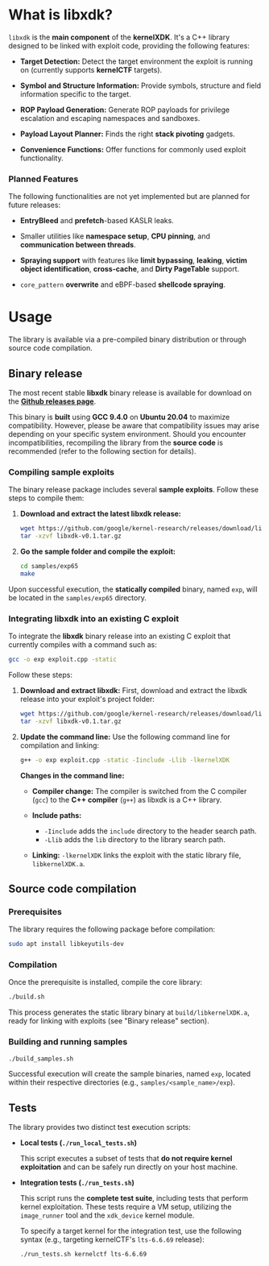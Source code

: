 # What is libxdk?

`libxdk` is the **main component** of the **kernelXDK**. It's a C++ library designed to be linked with exploit code, providing the following features:

  * **Target Detection:** Detect the target environment the exploit is running on (currently supports **kernelCTF** targets).

  * **Symbol and Structure Information:** Provide symbols, structure and field information specific to the target.

  * **ROP Payload Generation:** Generate ROP payloads for privilege escalation and escaping namespaces and sandboxes.

  * **Payload Layout Planner:** Finds the right **stack pivoting** gadgets.

  * **Convenience Functions:** Offer functions for commonly used exploit functionality.

### Planned Features

The following functionalities are not yet implemented but are planned for future releases:

  * **EntryBleed** and **prefetch**-based KASLR leaks.

  * Smaller utilities like **namespace setup**, **CPU pinning**, and **communication between threads**.

  * **Spraying support** with features like **limit bypassing**, **leaking**, **victim object identification**, **cross-cache**, and **Dirty PageTable** support.

  * `core_pattern` **overwrite** and eBPF-based **shellcode spraying**.

# Usage

The library is available via a pre-compiled binary distribution or through source code compilation.

## Binary release

The most recent stable **libxdk** binary release is available for download on the **[Github releases page](https://github.com/google/kernel-research/releases)**.

This binary is **built** using **GCC 9.4.0** on **Ubuntu 20.04** to maximize compatibility. However, please be aware that compatibility issues may arise depending on your specific system environment. Should you encounter incompatibilities, recompiling the library from the **source code** is recommended (refer to the following section for details).

### Compiling sample exploits

The binary release package includes several **sample exploits**. Follow these steps to compile them:

1.  **Download and extract the latest libxdk release:**

    ```bash
    wget https://github.com/google/kernel-research/releases/download/libxdk%2Fv0.1/libxdk-v0.1.tar.gz
    tar -xzvf libxdk-v0.1.tar.gz
    ```

2.  **Go the sample folder and compile the exploit:**

    ```bash
    cd samples/exp65
    make
    ```

Upon successful execution, the **statically compiled** binary, named `exp`, will be located in the `samples/exp65` directory.

### Integrating libxdk into an existing C exploit

To integrate the **libxdk** binary release into an existing C exploit that currently compiles with a command such as:

```bash
gcc -o exp exploit.cpp -static
```

Follow these steps:
1.  **Download and extract libxdk:**
    First, download and extract the libxdk release into your exploit's project folder:

    ```bash
    wget https://github.com/google/kernel-research/releases/download/libxdk%2Fv0.1/libxdk-v0.1.tar.gz
    tar -xzvf libxdk-v0.1.tar.gz
    ```

2.  **Update the command line:**
    Use the following command line for compilation and linking:

    ```bash
    g++ -o exp exploit.cpp -static -Iinclude -Llib -lkernelXDK
    ```

    **Changes in the command line:**

      * **Compiler change:** The compiler is switched from the C compiler (`gcc`) to the **C++ compiler** (`g++`) as libxdk is a C++ library.

      * **Include paths:**
        * `-Iinclude` adds the `include` directory to the header search path.
        * `-Llib` adds the `lib` directory to the library search path.

      * **Linking:** `-lkernelXDK` links the exploit with the static library file, `libkernelXDK.a`.

## Source code compilation

### Prerequisites

The library requires the following package before compilation:

```bash
sudo apt install libkeyutils-dev
```

### Compilation

Once the prerequisite is installed, compile the core library:

```bash
./build.sh
```

This process generates the static library binary at `build/libkernelXDK.a`, ready for linking with exploits (see "Binary release" section).

### Building and running samples

```bash
./build_samples.sh
```

Successful execution will create the sample binaries, named `exp`, located within their respective directories (e.g., `samples/<sample_name>/exp`).

## Tests

The library provides two distinct test execution scripts:

* **Local tests (`./run_local_tests.sh`)**

    This script executes a subset of tests that **do not require kernel exploitation** and can be safely run directly on your host machine.

* **Integration tests (`./run_tests.sh`)**

    This script runs the **complete test suite**, including tests that perform kernel exploitation. These tests require a VM setup, utilizing the `image_runner` tool and the `xdk_device` kernel module.

    To specify a target kernel for the integration test, use the following syntax (e.g., targeting kernelCTF's `lts-6.6.69` release):

    ```bash
    ./run_tests.sh kernelctf lts-6.6.69
    ```
